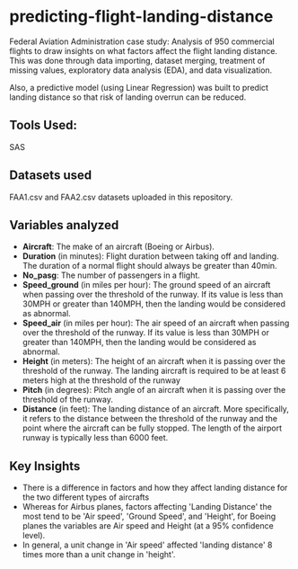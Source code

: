 # predicting-flight-landing-distance
Federal Aviation Administration case study: 
Analysis of 950 commercial flights to draw insights on what factors affect the flight landing distance. This was done through data importing, dataset merging, treatment of missing values, exploratory data analysis (EDA), and data visualization. 

Also, a predictive model (using Linear Regression) was built to predict landing distance so that risk of landing overrun can be reduced. 

## Tools Used: 
SAS

## Datasets used
FAA1.csv and FAA2.csv datasets uploaded in this repository.


## Variables analyzed
* **Aircraft**: The make of an aircraft (Boeing or Airbus).
* **Duration** (in minutes): Flight duration between taking off and landing. The duration of a normal flight should always be greater than 40min.
* **No_pasg**: The number of passengers in a flight.
* **Speed_ground** (in miles per hour): The ground speed of an aircraft when passing over the threshold of the runway. If its value is less than 30MPH or greater than 140MPH, then the landing would be considered as abnormal.
* **Speed_air** (in miles per hour): The air speed of an aircraft when passing over the threshold of the runway. If its value is less than 30MPH or greater than 140MPH, then the landing would be considered as abnormal.
* **Height** (in meters): The height of an aircraft when it is passing over the threshold of the runway. The landing aircraft is required to be at least 6 meters high at the threshold of the runway
* **Pitch** (in degrees): Pitch angle of an aircraft when it is passing over the threshold of the runway.
* **Distance** (in feet): The landing distance of an aircraft. More specifically, it refers to the distance between the threshold of the runway and the point where the aircraft can be fully stopped. The length of the airport runway is typically less than 6000 feet.


## Key Insights
* There is a difference in factors and how they affect landing distance for the two different types of aircrafts
* Whereas for Airbus planes, factors affecting 'Landing Distance' the most tend to be 'Air speed', 'Ground Speed', and 'Height', for Boeing planes the variables are Air speed and Height (at a 95% confidence level).
* In general, a unit change in 'Air speed' affected 'landing distance' 8 times more than a unit change in 'height'. 
